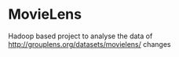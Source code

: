 # MovieLens
Hadoop based project to analyse the data of http://grouplens.org/datasets/movielens/
changes
